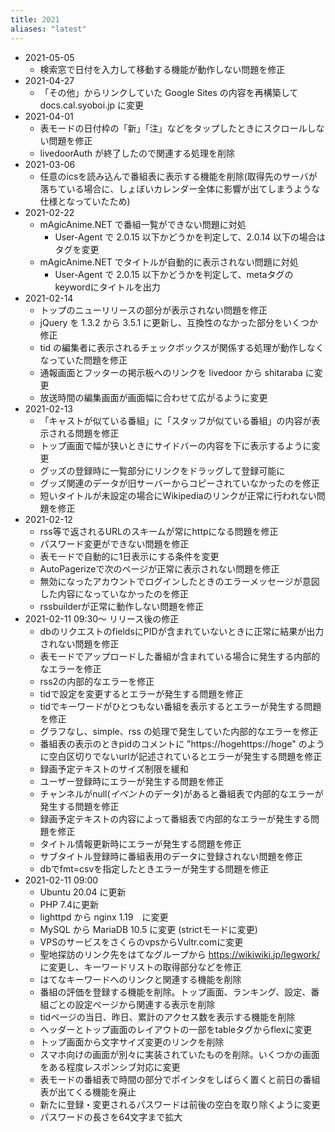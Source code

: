 ```yaml
---
title: 2021
aliases: "latest"
---
```


- 2021-05-05
    - 検索窓で日付を入力して移動する機能が動作しない問題を修正
- 2021-04-27
    - 「その他」からリンクしていた Google Sites の内容を再構築して docs.cal.syoboi.jp に変更
- 2021-04-01
    - 表モードの日付枠の「新」「注」などをタップしたときにスクロールしない問題を修正
    - livedoorAuth が終了したので関連する処理を削除
- 2021-03-06
    - 任意のicsを読み込んで番組表に表示する機能を削除(取得先のサーバが落ちている場合に、しょぼいカレンダー全体に影響が出てしまうような仕様となっていたため)
- 2021-02-22
    - mAgicAnime.NET で番組一覧ができない問題に対処
        - User-Agent で 2.0.15 以下かどうかを判定して、2.0.14 以下の場合はタグを変更
    - mAgicAnime.NET でタイトルが自動的に表示されない問題に対処
        - User-Agent で 2.0.15 以下かどうかを判定して、metaタグのkeywordにタイトルを出力
- 2021-02-14
    - トップのニューリリースの部分が表示されない問題を修正
    - jQuery を 1.3.2 から 3.5.1 に更新し、互換性のなかった部分をいくつか修正
    - tid の編集者に表示されるチェックボックスが関係する処理が動作しなくなっていた問題を修正
    - 通報画面とフッターの掲示板へのリンクを livedoor から shitaraba に変更
    - 放送時間の編集画面が画面幅に合わせて広がるように変更
- 2021-02-13
    - 「キャストが似ている番組」に「スタッフが似ている番組」の内容が表示される問題を修正
    - トップ画面で幅が狭いときにサイドバーの内容を下に表示するように変更
    - グッズの登録時に一覧部分にリンクをドラッグして登録可能に
    - グッズ関連のデータが旧サーバーからコピーされていなかったのを修正
    - 短いタイトルが未設定の場合にWikipediaのリンクが正常に行われない問題を修正
- 2021-02-12
    - rss等で返されるURLのスキームが常にhttpになる問題を修正
    - パスワード変更ができない問題を修正
    - 表モードで自動的に1日表示にする条件を変更
    - AutoPagerizeで次のページが正常に表示されない問題を修正
    - 無効になったアカウントでログインしたときのエラーメッセージが意図した内容になっていなかったのを修正
    - rssbuilderが正常に動作しない問題を修正
- 2021-02-11 09:30～ リリース後の修正
    - dbのリクエストのfieldsにPIDが含まれていないときに正常に結果が出力されない問題を修正
    - 表モードでアップロードした番組が含まれている場合に発生する内部的なエラーを修正
    - rss2の内部的なエラーを修正
    - tidで設定を変更するとエラーが発生する問題を修正
    - tidでキーワードがひとつもない番組を表示するとエラーが発生する問題を修正
    - グラフなし、simple、rss の処理で発生していた内部的なエラーを修正
    - 番組表の表示のときpidのコメントに "https://hogehttps://hoge" のように空白区切りでないurlが記述されているとエラーが発生する問題を修正
    - 録画予定テキストのサイズ制限を緩和
    - ユーザー登録時にエラーが発生する問題を修正
    - チャンネルがnull(*イベント*のデータ)があると番組表で内部的なエラーが発生する問題を修正
    - 録画予定テキストの内容によって番組表で内部的なエラーが発生する問題を修正
    - タイトル情報更新時にエラーが発生する問題を修正
    - サブタイトル登録時に番組表用のデータに登録されない問題を修正
    - dbでfmt=csvを指定したときエラーが発生する問題を修正
- 2021-02-11 09:00
    - Ubuntu 20.04 に更新
    - PHP 7.4に更新
    - lighttpd から nginx 1.19　に変更
    - MySQL から MariaDB 10.5 に変更 (strictモードに変更)
    - VPSのサービスをさくらのvpsからVultr.comに変更
    - 聖地探訪のリンク先をはてなグループから https://wikiwiki.jp/legwork/ に変更し、キーワードリストの取得部分などを修正
    - はてなキーワードへのリンクと関連する機能を削除
    - 番組の評価を登録する機能を削除。トップ画面、ランキング、設定、番組ごとの設定ページから関連する表示を削除
    - tidページの当日、昨日、累計のアクセス数を表示する機能を削除
    - ヘッダーとトップ画面のレイアウトの一部をtableタグからflexに変更
    - トップ画面から文字サイズ変更のリンクを削除
    - スマホ向けの画面が別々に実装されていたものを削除。いくつかの画面をある程度レスポンシブ対応に変更
    - 表モードの番組表で時間の部分でポインタをしばらく置くと前日の番組表が出てくる機能を廃止
    - 新たに登録・変更されるパスワードは前後の空白を取り除くように変更
    - パスワードの長さを64文字まで拡大